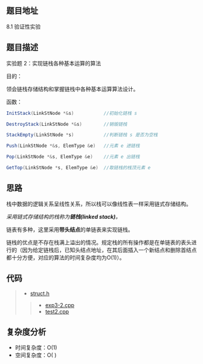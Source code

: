 <!--
 * @Date        : 2020-05-21 17:12:42
 * @LastEditors : anlzou
 * @Github      : https://github.com/anlzou
 * @LastEditTime: 2020-05-28 14:35:44
 * @FilePath    : \data-structure\chapters\chapter03-stacks-and-queues\test-2.md
 * @Describe    : 
--> 

## 题目地址
8.1 验证性实验

## 题目描述
实验题 2：实现链栈各种基本运算的算法

目的：

领会链栈存储结构和掌握链栈中各种基本运算算法设计。

函数：
```java
InitStack(LinkStNode *&s)			//初始化链栈 s

DestroyStack(LinkStNode *&s)		//销毁链栈

StackEmpty(LinkStNode *s)			//判断链栈 s 是否为空栈

Push(LinkStNode *&s, ElemType &e)	//元素 e 进链栈

Pop(LinkStNode *&s, ElemType &e)	//元素 e 出链栈

GetTop(LinkStNode *s, ElemType &e)	//取链栈的栈顶元素 e
```

## 思路
栈中数据的逻辑关系呈线性关系，所以栈可以像线性表一样采用链式存储结构。

*采用链式存储结构的栈称为**链栈(linked stack)**。*

链表有多种，这里采用**带头结点**的单链表来实现链栈。

链栈的优点是不存在栈满上溢出的情况。规定栈的所有操作都是在单链表的表头进行的（因为给定链栈后，已知头结点地址，在其后面插入一个新结点和删除首结点都十分方便，对应的算法的时间复杂度均为O(1)）。

## 代码
> - [struct.h](./code/struct/struct.h)
>> - [exp3-2.cpp](./code/exp3-1.cpp)
>> - [test2.cpp](./code/test1.cpp)

## 复杂度分析

- 时间复杂度：O(1)
- 空间复杂度：O( )